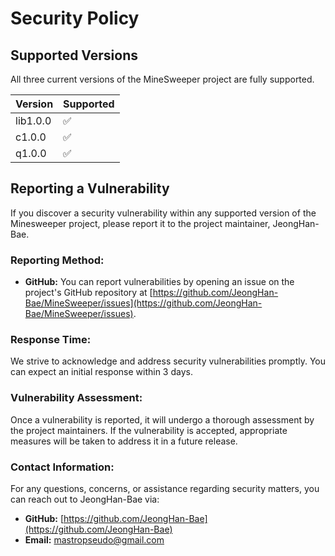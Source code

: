 # Security Policy

## Supported Versions

All three current versions of the MineSweeper project are fully supported.

| Version | Supported          |
| ------- | ------------------ |
| lib1.0.0| :white_check_mark: |
| c1.0.0  | :white_check_mark: |
| q1.0.0  | :white_check_mark: |

## Reporting a Vulnerability

If you discover a security vulnerability within any supported version of the Minesweeper project, please report it to the project maintainer, JeongHan-Bae.

### Reporting Method:

- **GitHub:** You can report vulnerabilities by opening an issue on the project's GitHub repository at [https://github.com/JeongHan-Bae/MineSweeper/issues](https://github.com/JeongHan-Bae/MineSweeper/issues).

### Response Time:

We strive to acknowledge and address security vulnerabilities promptly. You can expect an initial response within 3 days.

### Vulnerability Assessment:

Once a vulnerability is reported, it will undergo a thorough assessment by the project maintainers. If the vulnerability is accepted, appropriate measures will be taken to address it in a future release.

### Contact Information:

For any questions, concerns, or assistance regarding security matters, you can reach out to JeongHan-Bae via:

- **GitHub:** [https://github.com/JeongHan-Bae](https://github.com/JeongHan-Bae)
- **Email:** mastropseudo@gmail.com
